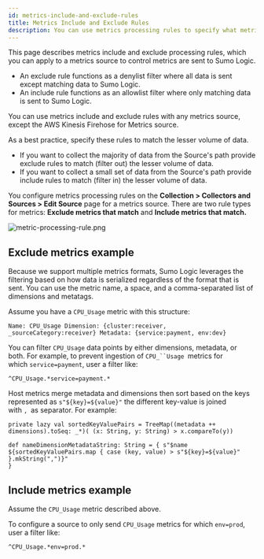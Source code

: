```yaml
---
id: metrics-include-and-exclude-rules
title: Metrics Include and Exclude Rules
description: You can use metrics processing rules to specify what metrics a metrics source are sen to Sumo Logic.
---
```



This page describes metrics include and exclude processing rules, which you can apply to a metrics source to control metrics are sent to Sumo Logic.

* An exclude rule functions as a denylist filter where all data is sent except matching data to Sumo Logic.
* An include rule functions as an allowlist filter where only matching data is sent to Sumo Logic.

You can use metrics include and exclude rules with any metrics source, except the AWS Kinesis Firehose for Metrics source.

As a best practice, specify these rules to match the lesser volume of data.

* If you want to collect the majority of data from the Source's path provide exclude rules to match (filter out) the lesser volume of data.
* If you want to collect a small set of data from the Source's path provide include rules to match (filter in) the lesser volume of data.

You configure metrics processing rules on the **Collection > Collectors and Sources > Edit Source** page for a metrics source. There are two rule types for metrics: **Exclude metrics that match** and **Include metrics that match.**

![metric-processing-rule.png](/img/collector/processing-rules/metric-processing-rule.png)

## Exclude metrics example

Because we support multiple metrics formats, Sumo Logic leverages the filtering based on how data is serialized regardless of the format that is sent. You can use the metric name, a space, and a comma-separated list of dimensions and metatags.

Assume you have a `CPU_Usage` metric with this structure:

`Name: CPU_Usage Dimension: {cluster:receiver, _sourceCategory:receiver} Metadata: {service:payment, env:dev}`

You can filter `CPU_Usage` data points by either dimensions, metadata, or both. For example, to prevent ingestion of `CPU_``Usage `metrics for which `service=payment`, user a filter like:

`^CPU_Usage.*service=payment.* `

Host metrics merge metadata and dimensions then sort based on the keys represented as `s"${key}=${value}"` the different key-value is joined with `, `as separator. For example:

```
private lazy val sortedKeyValuePairs = TreeMap((metadata ++ dimensions).toSeq: _*)( (x: String, y: String) > x.compareTo(y))

def nameDimensionMetadataString: String = { s"$name ${sortedKeyValuePairs.map { case (key, value) > s"${key}=${value}" }.mkString(",")}"
}
```

## Include metrics example

Assume the `CPU_Usage` metric described above. 

To configure a source to only send `CPU_Usage` metrics for which `env=prod`, user a filter like:

```
^CPU_Usage.*env=prod.*
```
